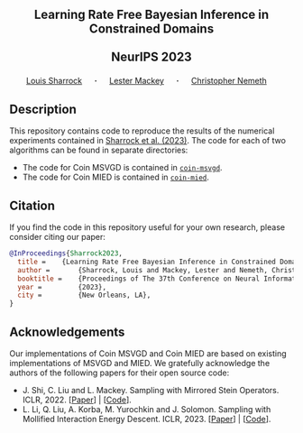 ## <p align="center">Learning Rate Free Bayesian Inference in Constrained Domains<br><br>NeurIPS 2023<br></p>

<div align="center">
  <a href="https://louissharrock.github.io/" target="_blank">Louis&nbsp;Sharrock</a> &emsp; <b>&middot;</b> &emsp;
<a href="https://web.stanford.edu/~lmackey/" target="_blank">Lester Mackey</a> &emsp; <b>&middot;</b> &emsp;
  <a href="https://chris-nemeth.github.io/" target="_blank">Christopher&nbsp;Nemeth</a> &emsp; </b>
</div>

## Description

This repository contains code to reproduce the results of the numerical experiments contained in [Sharrock et al. (2023)](https://arxiv.org/abs/2305.14943). The code for each of two algorithms can be found in separate directories: 
* The code for Coin MSVGD is contained in [``coin-msvgd``](https://github.com/louissharrock/constrained-coin-sampling/tree/main/coin-msvgd).
* The code for Coin MIED is contained in [``coin-mied``](https://github.com/louissharrock/constrained-coin-sampling/tree/main/coin-mied).

## Citation

If you find the code in this repository useful for your own research, 
please consider citing our paper:

```bib
@InProceedings{Sharrock2023,
  title = 	 {Learning Rate Free Bayesian Inference in Constrained Domains},
  author =       {Sharrock, Louis and Mackey, Lester and Nemeth, Christopher},
  booktitle = 	 {Proceedings of The 37th Conference on Neural Information Processing Systems},
  year =         {2023},
  city =         {New Orleans, LA},
}
```

## Acknowledgements

Our implementations of Coin MSVGD and Coin MIED are based on existing 
implementations of MSVGD and MIED. We gratefully acknowledge the authors
of the following papers for their open source code:
* J. Shi, C. Liu and L. Mackey. Sampling with Mirrored Stein Operators. ICLR, 2022. [[Paper](https://arxiv.org/abs/2106.12506)] | [[Code](https://github.com/thjashin/mirror-stein-samplers)].
* L. Li, Q. Liu, A. Korba, M. Yurochkin and J. Solomon. Sampling with Mollified Interaction Energy Descent. ICLR, 2023. [[Paper](https://arxiv.org/abs/2210.13400)] | [[Code](https://github.com/lingxiaoli94/MIED)].